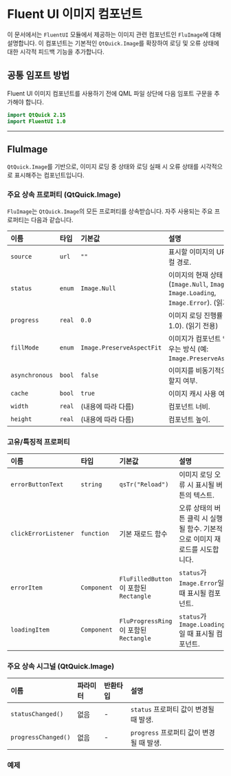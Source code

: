 # Fluent UI 이미지 컴포넌트

이 문서에서는 `FluentUI` 모듈에서 제공하는 이미지 관련 컴포넌트인 `FluImage`에 대해 설명합니다. 이 컴포넌트는 기본적인 `QtQuick.Image`를 확장하여 로딩 및 오류 상태에 대한 시각적 피드백 기능을 추가합니다.

## 공통 임포트 방법

Fluent UI 이미지 컴포넌트를 사용하기 전에 QML 파일 상단에 다음 임포트 구문을 추가해야 합니다.

```qml
import QtQuick 2.15
import FluentUI 1.0
```

---

## FluImage

`QtQuick.Image`를 기반으로, 이미지 로딩 중 상태와 로딩 실패 시 오류 상태를 시각적으로 표시해주는 컴포넌트입니다.

### 주요 상속 프로퍼티 (QtQuick.Image)

`FluImage`는 `QtQuick.Image`의 모든 프로퍼티를 상속받습니다. 자주 사용되는 주요 프로퍼티는 다음과 같습니다.

| 이름       | 타입     | 기본값                         | 설명                                                                 |
| :--------- | :------- | :----------------------------- | :------------------------------------------------------------------- |
| `source`   | `url`    | `""`                           | 표시할 이미지의 URL 또는 로컬 경로.                                    |
| `status`   | `enum`   | `Image.Null`                 | 이미지의 현재 상태 (`Image.Null`, `Image.Ready`, `Image.Loading`, `Image.Error`). (읽기 전용) |
| `progress` | `real`   | `0.0`                          | 이미지 로딩 진행률 (0.0 ~ 1.0). (읽기 전용)                            |
| `fillMode` | `enum`   | `Image.PreserveAspectFit`    | 이미지가 컴포넌트 영역을 채우는 방식 (예: `Image.PreserveAspectFit`).    |
| `asynchronous`| `bool` | `false`                        | 이미지를 비동기적으로 로드할지 여부.                                 |
| `cache`    | `bool`   | `true`                         | 이미지 캐시 사용 여부.                                               |
| `width`    | `real`   | (내용에 따라 다름)             | 컴포넌트 너비.                                                       |
| `height`   | `real`   | (내용에 따라 다름)             | 컴포넌트 높이.                                                       |

### 고유/특징적 프로퍼티

| 이름                | 타입       | 기본값                            | 설명                                                              |
| :------------------ | :--------- | :-------------------------------- | :---------------------------------------------------------------- |
| `errorButtonText`   | `string`   | `qsTr("Reload")`                 | 이미지 로딩 오류 시 표시될 버튼의 텍스트.                             |
| `clickErrorListener`| `function` | 기본 재로드 함수                    | 오류 상태의 버튼 클릭 시 실행될 함수. 기본적으로 이미지 재로드를 시도합니다. |
| `errorItem`         | `Component`| `FluFilledButton`이 포함된 `Rectangle` | `status`가 `Image.Error`일 때 표시될 컴포넌트.                      |
| `loadingItem`       | `Component`| `FluProgressRing`이 포함된 `Rectangle` | `status`가 `Image.Loading`일 때 표시될 컴포넌트.                    |

### 주요 상속 시그널 (QtQuick.Image)

| 이름             | 파라미터 | 반환타입   | 설명                                 |
| :--------------- | :------- | :--------- | :----------------------------------- |
| `statusChanged()`  | 없음     | -          | `status` 프로퍼티 값이 변경될 때 발생. |
| `progressChanged()`| 없음     | -          | `progress` 프로퍼티 값이 변경될 때 발생. |

### 예제

```